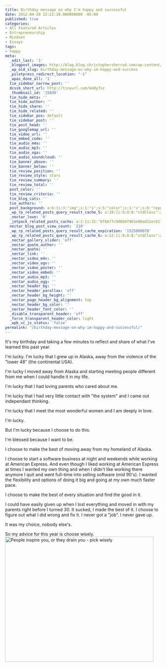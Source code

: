 ```yaml
---
title: Birthday message on why I'm happy and successful
date: 2012-04-20 12:21:18.000000000 -05:00
published: true
categories:
- All Featured Articles
- Entrepreneurship
- Mindset
- Essays
tags:
- happy
meta:
  _edit_last: '1'
  _blogpost_images: http://blog.blog.christophersherrod.com/wp-content/uploads/images/video1.jpg
  _wp_old_slug: birthday-message-on-why-im-happy-and-success
  _pilotpress_redirect_location: "-1"
  _wpas_done_all: '1'
  tie_sidebar_narrow_post: ''
  dcssb_short_url: http://tinyurl.com/km8y7sz
  _thumbnail_id: '15030'
  tie_hide_meta: ''
  tie_hide_author: ''
  tie_hide_share: ''
  tie_hide_related: ''
  tie_sidebar_pos: default
  tie_sidebar_post: ''
  tie_post_head: ''
  tie_googlemap_url: ''
  tie_video_url: ''
  tie_embed_code: ''
  tie_audio_m4a: ''
  tie_audio_mp3: ''
  tie_audio_oga: ''
  tie_audio_soundcloud: ''
  tie_banner_above: ''
  tie_banner_below: ''
  tie_review_position: ''
  tie_review_style: stars
  tie_review_summary: ''
  tie_review_total: ''
  post_color: ''
  tie_review_criteria: ''
  tie_blog_cats: ''
  tie_authors: ''
  post_background: a:6:{s:3:"img";s:1:"s";s:5:"color";s:1:"s";s:6:"repeat";s:0:"";s:10:"attachment";s:0:"";s:3:"hor";s:0:"";s:3:"ver";s:0:"";}
  _wp_rp_related_posts_query_result_cache_5: a:10:{i:0;O:8:"stdClass":2:{s:7:"post_id";s:4:"6880";s:5:"score";s:18:"18.319541042033293";}i:1;O:8:"stdClass":2:{s:7:"post_id";s:4:"4593";s:5:"score";s:18:"15.422688757820463";}i:2;O:8:"stdClass":2:{s:7:"post_id";s:3:"125";s:5:"score";s:17:"9.357596264467048";}i:3;O:8:"stdClass":2:{s:7:"post_id";s:4:"5624";s:5:"score";s:18:"7.9713019033471575";}i:4;O:8:"stdClass":2:{s:7:"post_id";s:4:"6862";s:5:"score";s:17:"7.451386854473305";}i:5;O:8:"stdClass":2:{s:7:"post_id";s:3:"200";s:5:"score";s:17:"7.451386854473305";}i:6;O:8:"stdClass":2:{s:7:"post_id";s:2:"40";s:5:"score";s:17:"7.160371687082636";}i:7;O:8:"stdClass":2:{s:7:"post_id";s:2:"29";s:5:"score";s:17:"7.160371687082636";}i:8;O:8:"stdClass":2:{s:7:"post_id";s:4:"6939";s:5:"score";s:17:"6.065092493353415";}i:9;O:8:"stdClass":2:{s:7:"post_id";s:4:"6678";s:5:"score";s:18:"5.6139919104710945";}}
  _nectar_love: '0'
  _jetpack_related_posts_cache: a:1:{s:32:"8f6677c9d6b0f903e98ad32ec61f8deb";a:2:{s:7:"expires";i:1506825134;s:7:"payload";a:3:{i:0;a:1:{s:2:"id";i:8360;}i:1;a:1:{s:2:"id";i:4100;}i:2;a:1:{s:2:"id";i:8013;}}}}
  nectar_blog_post_view_count: '210'
  _wp_rp_related_posts_query_result_cache_expiration: '1525008078'
  _wp_rp_related_posts_query_result_cache_6: a:12:{i:0;O:8:"stdClass":2:{s:7:"post_id";s:4:"2345";s:5:"score";s:18:"58.826323593589315";}i:1;O:8:"stdClass":2:{s:7:"post_id";s:4:"2017";s:5:"score";s:18:"28.976366836223953";}i:2;O:8:"stdClass":2:{s:7:"post_id";s:4:"6880";s:5:"score";s:18:"22.376696292262352";}i:3;O:8:"stdClass":2:{s:7:"post_id";s:3:"233";s:5:"score";s:18:"18.960851409060204";}i:4;O:8:"stdClass":2:{s:7:"post_id";s:4:"8360";s:5:"score";s:18:"18.085467489593963";}i:5;O:8:"stdClass":2:{s:7:"post_id";s:4:"4593";s:5:"score";s:18:"17.818404704358883";}i:6;O:8:"stdClass":2:{s:7:"post_id";s:3:"153";s:5:"score";s:18:"15.640638237988734";}i:7;O:8:"stdClass":2:{s:7:"post_id";s:2:"33";s:5:"score";s:17:"14.01877780551697";}i:8;O:8:"stdClass":2:{s:7:"post_id";s:4:"8477";s:5:"score";s:18:"13.772001057340495";}i:9;O:8:"stdClass":2:{s:7:"post_id";s:4:"8013";s:5:"score";s:18:"13.772001057340495";}i:10;O:8:"stdClass":2:{s:7:"post_id";s:4:"1176";s:5:"score";s:18:"13.772001057340495";}i:11;O:8:"stdClass":2:{s:7:"post_id";s:4:"3116";s:5:"score";s:18:"13.356722327817524";}}
  _nectar_gallery_slider: 'off'
  _nectar_quote_author: ''
  _nectar_quote: ''
  _nectar_link: ''
  _nectar_video_m4v: ''
  _nectar_video_ogv: ''
  _nectar_video_poster: ''
  _nectar_video_embed: ''
  _nectar_audio_mp3: ''
  _nectar_audio_ogg: ''
  _nectar_header_bg: ''
  _nectar_header_parallax: 'off'
  _nectar_header_bg_height: ''
  _nectar_page_header_bg_alignment: top
  _nectar_header_bg_color: ''
  _nectar_header_font_color: ''
  _disable_transparent_header: 'off'
  _force_transparent_header_color: light
  _wpb_vc_js_status: 'false'
permalink: "/birthday-message-on-why-im-happy-and-successful/"
---
```

It's my birthday and taking a few minutes to reflect and share of what I've learned this past year.

I'm lucky. I'm lucky that I grew up in Alaska, away from the violence of the "lower 48" (the continental USA).

I'm lucky I moved away from Alaska and starting meeting people different from me when I could handle it in my life.

I'm lucky that I had loving parents who cared about me.

I'm lucky that I had very little contact with "the system" and I came out independant thinking.

I'm lucky that I meet the most wonderful women and I am deeply in love.

I'm lucky.

But I'm lucky because I choose to do this.

I'm blessed because I want to be.

I choose to make the best of moving away from my homeland of Alaska.

I choose to start a software business at night and weekends while working at American Express. And even though I liked working at American Express at times I wanted my own thing and when I didn't like working there anymore I quit and went full-time into selling software (mid 90's). I wanted the flexibility and options of doing it big and going at my own much faster pace.

I choose to make the best of every situation and find the good in it.

I could have easily given up when I lost everything and moved in with my parents right before I turned 30. It sucked, I made the best of it. I choose to figure out what I did wrong and fix it. I never got a "job". I never gave up.

It was my choice, nobody else's.

So my advice for this year is choose wisely.<br />
<img class="aligncenter size-full wp-image-7087" src="{{ site.baseurl }}/posts/2012/04/Wisely.jpg" alt="People inspire you, or they drain you - pick wisely" width="480" height="404" /></p>
